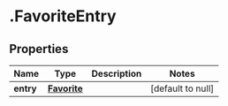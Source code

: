 # .FavoriteEntry

## Properties
Name | Type | Description | Notes
------------ | ------------- | ------------- | -------------
**entry** | [**Favorite**](Favorite.md) |  | [default to null]


